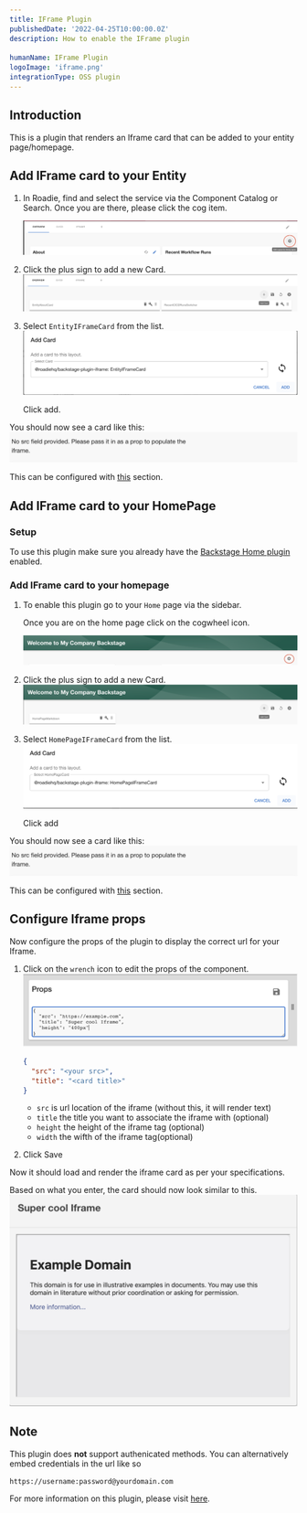 ```yaml
---
title: IFrame Plugin
publishedDate: '2022-04-25T10:00:00.0Z'
description: How to enable the IFrame plugin

humanName: IFrame Plugin
logoImage: 'iframe.png'
integrationType: OSS plugin
---
```


## Introduction

This is a plugin that renders an Iframe card that can be added to your entity page/homepage.

## Add IFrame card to your Entity

1.  In Roadie, find and select the service via the Component Catalog or Search.
    Once you are there, please click the cog item.

    ![cogwheel](cog.png)

2.  Click the plus sign to add a new Card.
    ![plus](plus.png)

3.  Select `EntityIFrameCard` from the list.
    ![card](entity-card.png)

    Click add.

You should now see a card like this:
![](no-props.png)

This can be configured with [this](./#configure-iframe-props) section.

## Add IFrame card to your HomePage

### Setup

To use this plugin make sure you already have the [Backstage Home plugin](https://github.com/backstage/backstage/blob/master/plugins/home/README.md) enabled.

### Add IFrame card to your homepage

1.  To enable this plugin go to your `Home` page via the sidebar.

    Once you are on the home page click on the cogwheel icon.

    ![cogwheel](homepage.png)

2.  Click the plus sign to add a new Card.
    ![plus](plus-homepage.png)

3.  Select `HomePageIFrameCard` from the list.
    ![add card](homepage-add-card.png)

    Click add

You should now see a card like this:
![iframe homepage](no-props.png)

This can be configured with [this](./#configure-iframe-props) section.

## Configure Iframe props

Now configure the props of the plugin to display the correct url for your Iframe.

1.  Click on the `wrench` icon to edit the props of the component.
    ![](props.png)

    ```json
    {
      "src": "<your src>",
      "title": "<card title>"
    }
    ```

    - `src` is url location of the iframe (without this, it will render text)
    - `title` the title you want to associate the iframe with (optional)
    - `height` the height of the iframe tag (optional)
    - `width` the wifth of the iframe tag(optional)

2.  Click Save

Now it should load and render the iframe card as per your specifications.

Based on what you enter, the card should now look similar to this.
![card](card.png)

## Note

This plugin does **not** support authenicated methods. You can alternatively embed credentials in the url like so
```
https://username:password@yourdomain.com
```

For more information on this plugin, please visit [here](https://github.com/RoadieHQ/roadie-backstage-plugins/blob/main/plugins/frontend/backstage-plugin-iframe/README.md).

